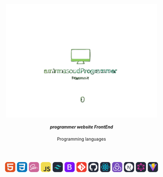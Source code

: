 <div align="center">
<img src="./vRGM6iybBF.png" alt="icon" width="500px"/>

<h5>
  programmer website FrontEnd 
</h5>  
<div >
  Programming languages
</div>
<br/>
<br/>
<br/>
<br/>
<div>
  <img src="./icons.svg" alt="icon" />  
</div>  
  
</div>    
